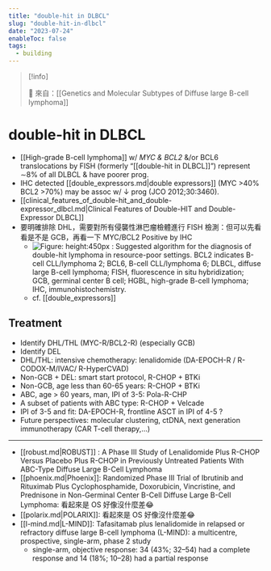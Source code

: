 ```yaml
---
title: "double-hit in DLBCL"
slug: "double-hit-in-dlbcl"
date: "2023-07-24"
enableToc: false
tags:
  - building
---
```


> [!info]
>
> 🌱 來自：[[Genetics and Molecular Subtypes of Diffuse large B-cell lymphoma]]

# double-hit in DLBCL

- [[High-grade B-cell lymphoma]] w/ _MYC & BCL2_ &/or BCL6 translocations by FISH (formerly “[[double-hit in DLBCL]]”) represent ∼8% of all DLBCL & have poorer prog.
- IHC detected [[double_expressors.md|double expressors]] (MYC >40% BCL2 >70%) may be assoc w/ ↓ prog (JCO 2012;30:3460).
- [[clinical_features_of_double-hit_and_double-expressor_dlbcl.md|Clinical Features of Double-HIT and Double-Expressor DLBCL]]
- 要明確排除 DHL，需要對所有侵襲性淋巴瘤檢體進行 FISH 檢測：但可以先看看是不是 GCB，再看一下 MYC/BCL2 Positive by IHC
  - ![Figure: height:450px](https://i.imgur.com/stFlToQ.png) : Suggested algorithm for the diagnosis of double-hit lymphoma in resource-poor settings. BCL2 indicates B-cell CLL/lymphoma 2; BCL6, B-cell CLL/lymphoma 6; DLBCL, diffuse large B-cell lymphoma; FISH, fluorescence in situ hybridization; GCB, germinal center B cell; HGBL, high-grade B-cell lymphoma; IHC, immunohistochemistry.
  - cf. [[double_expressors]]

## Treatment

- Identify DHL/THL (MYC-R/BCL2-R) (especially GCB)
- Identify DEL
- DHL/THL: intensive chemotherapy: lenalidomide (DA-EPOCH-R / R-CODOX-M/IVAC/ R-HyperCVAD)
- Non-GCB + DEL: smart start protocol, R-CHOP + BTKi
- Non-GCB, age less than 60-65 years: R-CHOP + BTKi
- ABC, age > 60 years, man, IPI of 3-5: Pola-R-CHP
- A subset of patients with ABC type: R-CHOP + Velcade
- IPI of 3-5 and fit: DA-EPOCH-R, frontline ASCT in IPI of 4-5 ?
- Future perspectives: molecular clustering, ctDNA, next generation immunotherapy (CAR T-cell therapy,...)

---
- [[robust.md|ROBUST]] : A Phase III Study of Lenalidomide Plus R-CHOP Versus Placebo Plus R-CHOP in Previously Untreated Patients With ABC-Type Diffuse Large B-Cell Lymphoma
- [[phoenix.md|Phoenix]]: Randomized Phase III Trial of Ibrutinib and Rituximab Plus Cyclophosphamide, Doxorubicin, Vincristine, and Prednisone in Non-Germinal Center B-Cell Diffuse Large B-Cell Lymphoma: 看起來是 OS 好像沒什麼差😂
- [[polarix.md|POLARIX]]: 看起來是 OS 好像沒什麼差😂
- [[l-mind.md|L-MIND]]: Tafasitamab plus lenalidomide in relapsed or refractory diffuse large B-cell lymphoma (L-MIND): a multicentre, prospective, single-arm, phase 2 study
  - single-arm, objective response: 34 (43%; 32–54) had a complete response and 14 (18%; 10–28) had a partial response
